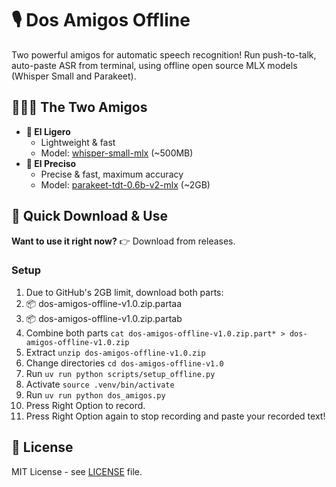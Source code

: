 # 🎙️ Dos Amigos Offline

Two powerful amigos for automatic speech recognition! Run push-to-talk, auto-paste ASR from terminal, using offline open source MLX models (Whisper Small and Parakeet).

## 🧑‍🤝‍🧑 The Two Amigos

- **🪽 El Ligero**
	- Lightweight & fast
	- Model: [whisper-small-mlx](https://huggingface.co/mlx-community/whisper-small-mlx) (~500MB)
- **🎯 El Preciso**
	- Precise & fast, maximum accuracy
	- Model: [parakeet-tdt-0.6b-v2-mlx](https://github.com/senstella/parakeet-mlx) (~2GB)

## 🚀 Quick Download & Use

**Want to use it right now?** 
👉 Download from releases.

### Setup
1. Due to GitHub's 2GB limit, download both parts:
1. 📦 dos-amigos-offline-v1.0.zip.partaa
2. 📦 dos-amigos-offline-v1.0.zip.partab
3. Combine both parts `cat dos-amigos-offline-v1.0.zip.part* > dos-amigos-offline-v1.0.zip`
4. Extract `unzip dos-amigos-offline-v1.0.zip`
5. Change directories `cd dos-amigos-offline-v1.0`
6. Run `uv run python scripts/setup_offline.py`
7. Activate `source .venv/bin/activate`
7. Run `uv run python dos_amigos.py`
8. Press Right Option to record.
9. Press Right Option again to stop recording and paste your recorded text!

## 📄 License

MIT License - see [LICENSE](LICENSE) file.
